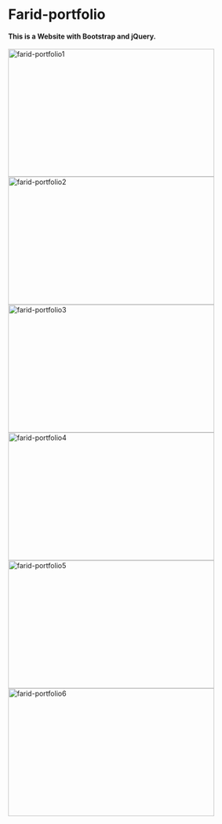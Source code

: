 # Farid-portfolio
<b>This is a Website with Bootstrap and jQuery. </b>
<br><br>
<img src="https://github.com/shzehra93/Farid-portfolio/assets/126316477/e9199dc8-62da-438c-918f-eea4fbefea1d" alt="farid-portfolio1" height="260px" width="420px">
<img src="https://github.com/shzehra93/Farid-portfolio/assets/126316477/2d2c634b-9278-48ef-aca2-37e6f6167d52" alt="farid-portfolio2" height="260px" width="420px">
<img src="https://github.com/shzehra93/Farid-portfolio/assets/126316477/f058541f-f8ac-4d4d-90eb-6f23d42a2d96" alt="farid-portfolio3" height="260px" width="420px">
<img src="https://github.com/shzehra93/Farid-portfolio/assets/126316477/7dc59d69-3f67-4a81-8b2e-e95550d01616" alt="farid-portfolio4" height="260px" width="420px">
<img src="https://github.com/shzehra93/Farid-portfolio/assets/126316477/edc1e8bb-5743-4caa-8730-a5c5bd6844b7" alt="farid-portfolio5" height="260px" width="420px">
<img src="https://github.com/shzehra93/Farid-portfolio/assets/126316477/a6d52cb0-beb8-4089-b6f5-f5b2210ad477" alt="farid-portfolio6" height="260px" width="420px">
